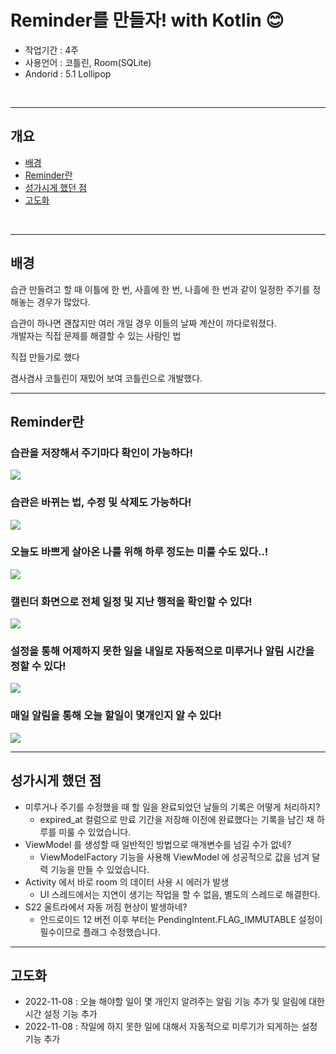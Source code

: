 # Reminder를 만들자! with Kotlin 😊

- 작업기간 : 4주 <br/>
- 사용언어 : 코틀린, Room(SQLite) <br/>
- Andorid : 5.1 Lollipop
<br/>
<hr/>

## 개요
- [배경](https://github.com/DSeung001/Reminder#%EB%A7%8C%EB%93%A4%EA%B2%8C%EB%90%9C-%EA%B3%84%EA%B8%B0)
- [Reminder란](https://github.com/DSeung001/Reminder#Reminder%EB%9E%80)
- [성가시게 했던 점](https://github.com/DSeung001/Reminder#%EC%84%B1%EA%B0%80%EC%8B%9C%EA%B2%8C-%ED%96%88%EB%8D%98-%EC%A0%90)
- [고도화](https://github.com/DSeung001/Reminder#%EA%B3%A0%EB%8F%84%ED%99%94)

<br/>
<hr/>

## 배경
습관 만들려고 할 때 이틀에 한 번, 사흘에 한 번, 나흘에 한 번과 같이 일정한 주기를 정해놓는 경우가 많았다.<br/>

습관이 하나면 괜찮지만 여러 개일 경우 이들의 날짜 계산이 까다로워졌다.<br/>
개발자는 직접 문제를 해결할 수 있는 사람인 법  <br/>

직접 만들기로 했다

겸사겸사 코틀린이 재밌어 보여 코틀린으로 개발했다.
<hr/>

## Reminder란

### 습관을 저장해서 주기마다 확인이 가능하다! <br/>
![](source/create.gif)
### 습관은 바뀌는 법, 수정 및 삭제도 가능하다! <br/>
![](source/edit_delete.gif)
### 오늘도 바쁘게 살아온 나를 위해 하루 정도는 미룰 수도 있다..! <br/>
![](source/delay.gif)
### 캘린더 화면으로 전체 일정 및 지난 행적을 확인할 수 있다! <br/>
![](source/calendar.gif)
### 설정을 통해 어제하지 못한 일을 내일로 자동적으로 미루거나 알림 시간을 정할 수 있다! <br/>
![](source/setting.gif)
### 매일 알림을 통해 오늘 할일이 몇개인지 알 수 있다! <br/>
![](source/alarm.gif)

<hr/>

## 성가시게 했던 점
- 미루거나 주기를 수정했을 때 할 일을 완료되었던 날들의 기록은 어떻게 처리하지?
  - expired_at 컬럼으로 만료 기간을 저장해 이전에 완료했다는 기록을 남긴 채 하루를 미룰 수 있었습니다.   
- ViewModel 를 생성할 때 일반적인 방법으로 매개변수를 넘길 수가 없네?
  - ViewModelFactory 기능을 사용해 ViewModel 에 성공적으로 값을 넘겨 달력 기능을 만들 수 있었습니다. 
- Activity 에서 바로 room 의 데이터 사용 시 에러가 발생
  - UI 스레드에서는 지연이 생기는 작업을 할 수 없음, 별도의 스레드로 해결한다.
- S22 울트라에서 자동 꺼짐 현상이 발생하네?
  - 안드로이드 12 버전 이후 부터는 PendingIntent.FLAG_IMMUTABLE 설정이 필수이므로 플래그 수정했습니다. 

<hr/>

## 고도화
- 2022-11-08 : 오늘 해야할 일이 몇 개인지 알려주는 알림 기능 추가 및 알림에 대한 시간 설정 기능 추가
- 2022-11-08 : 작일에 하지 못한 일에 대해서 자동적으로 미루기가 되게하는 설정 기능 추가 